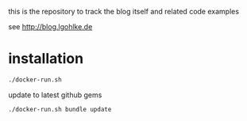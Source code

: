 this is the repository to track the blog itself and related code examples

see http://blog.lgohlke.de

# installation

```bash
./docker-run.sh
```

update to latest github gems
```bash
./docker-run.sh bundle update
```
